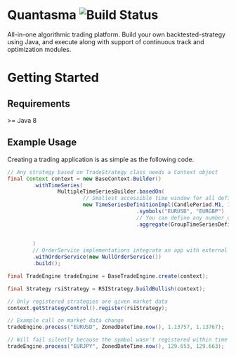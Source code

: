 # Quantasma ![Build Status](https://travis-ci.com/pmorou/quantasma.svg?branch=master)

All-in-one algorithmic trading platform. Build your own backtested-strategy using Java, and execute along with support of continuous track and optimization modules.

# Getting Started

## Requirements

&gt;= Java 8

## Example Usage

Creating a trading application is as simple as the following code.

``` java
// Any strategy based on TradeStrategy class needs a Context object
final Context context = new BaseContext.Builder()
        .withTimeSeries(
                MultipleTimeSeriesBuilder.basedOn(
                        // Smallest accessible time window for all defined below symbols
                        new TimeSeriesDefinitionImpl(CandlePeriod.M1, 100))
                                         .symbols("EURUSD", "EURGBP")
                                         // You can define any number of additional time windows for above symbols
                                         .aggregate(GroupTimeSeriesDefinition.of("EURUSD")
                                                                             .add(new TimeSeriesDefinitionImpl(CandlePeriod.M5, 100))
                                                                             .add(new TimeSeriesDefinitionImpl(CandlePeriod.M30, 100)))
        )
        // OrderService implementations integrate an app with external APIs
        .withOrderService(new NullOrderService())
        .build();

final TradeEngine tradeEngine = BaseTradeEngine.create(context);

final Strategy rsiStrategy = RSIStrategy.buildBullish(context);

// Only registered strategies are given market data
context.getStrategyControl().register(rsiStrategy);

// Example call on market data change
tradeEngine.process("EURUSD", ZonedDateTime.now(), 1.13757, 1.13767);

// Will fail silently because the symbol wasn't registered within time series definitions
tradeEngine.process("EURJPY", ZonedDateTime.now(), 129.653, 129.663);
```

